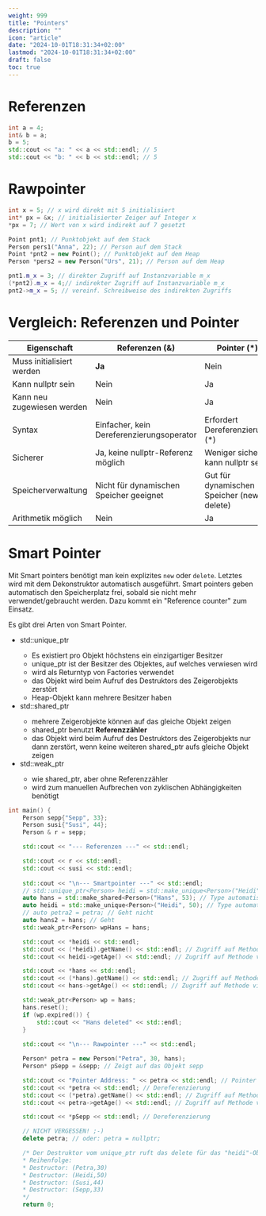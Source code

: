 ```yaml
---
weight: 999
title: "Pointers"
description: ""
icon: "article"
date: "2024-10-01T18:31:34+02:00"
lastmod: "2024-10-01T18:31:34+02:00"
draft: false
toc: true
---
```


# Referenzen

```cpp
int a = 4;
int& b = a;
b = 5;
std::cout << "a: " << a << std::endl; // 5
std::cout << "b: " << b << std::endl; // 5
```


# Rawpointer

```cpp
int x = 5; // x wird direkt mit 5 initialisiert
int* px = &x; // initialisierter Zeiger auf Integer x 
*px = 7; // Wert von x wird indirekt auf 7 gesetzt

Point pnt1; // Punktobjekt auf dem Stack
Person pers1("Anna", 22); // Person auf dem Stack
Point *pnt2 = new Point(); // Punktobjekt auf dem Heap 
Person *pers2 = new Person("Urs", 21); // Person auf dem Heap

pnt1.m_x = 3; // direkter Zugriff auf Instanzvariable m_x
(*pnt2).m_x = 4;// indirekter Zugriff auf Instanzvariable m_x 
pnt2->m_x = 5; // vereinf. Schreibweise des indirekten Zugriffs
```

# Vergleich: Referenzen und Pointer

| Eigenschaft                | Referenzen (&)                            | Pointer (\*)                               |
| -------------------------- |-------------------------------------------|--------------------------------------------|
| Muss initialisiert werden  | **Ja**                                    | Nein                                       |
| Kann nullptr sein          | Nein                                      | Ja                                         |
| Kann neu zugewiesen werden | Nein                                      | Ja                                         |
| Syntax                     | Einfacher, kein Dereferenzierungsoperator | Erfordert Dereferenzierung (\*)            |
| Sicherer                   | Ja, keine nullptr\-Referenz möglich       | Weniger sicher, kann nullptr sein          |
| Speicherverwaltung         | Nicht für dynamischen Speicher geeignet   | Gut für dynamischen Speicher (new, delete) |
| Arithmetik möglich         | Nein                                      | Ja                                         |


# Smart Pointer

Mit Smart pointers benötigt man kein explizites `new` oder `delete`. Letztes wird mit dem Dekonstruktor automatisch ausgeführt.
Smart pointers geben automatisch den Speicherplatz frei, sobald sie nicht mehr verwendet/gebraucht werden. Dazu kommt ein "Reference counter" zum Einsatz.

Es gibt drei Arten von Smart Pointer.
- std::unique_ptr<T>
  - Es existiert pro Objekt höchstens ein einzigartiger Besitzer
  - unique_ptr ist der Besitzer des Objektes, auf welches verwiesen wird
  - wird als Returntyp von Factories verwendet
  - das Objekt wird beim Aufruf des Destruktors des Zeigerobjekts zerstört
  - Heap-Objekt kann mehrere Besitzer haben
- std::shared_ptr<T>
  - mehrere Zeigerobjekte können auf das gleiche Objekt zeigen
  - shared_ptr benutzt **Referenzzähler**
  - das Objekt wird beim Aufruf des Destruktors des Zeigerobjekts nur dann zerstört, wenn keine weiteren shared_ptr aufs gleiche Objekt zeigen
- std::weak_ptr<T>
  - wie shared_ptr, aber ohne Referenzzähler
  - wird zum manuellen Aufbrechen von zyklischen Abhängigkeiten benötigt



```cpp
int main() {
    Person sepp{"Sepp", 33};
    Person susi{"Susi", 44};
    Person & r = sepp;

    std::cout << "--- Referenzen ---" << std::endl;

    std::cout << r << std::endl;
    std::cout << susi << std::endl;
    
    std::cout << "\n--- Smartpointer ---" << std::endl;
    // std::unique_ptr<Person> heidi = std::make_unique<Person>("Heidi", 50); // Type manuell festlegen
    auto hans = std::make_shared<Person>("Hans", 53); // Type automatisch festlegen
    auto heidi = std::make_unique<Person>("Heidi", 50); // Type automatisch festlegen
    // auto petra2 = petra; // Geht nicht
    auto hans2 = hans; // Geht
    std::weak_ptr<Person> wpHans = hans;

    std::cout << *heidi << std::endl;
    std::cout << (*heidi).getName() << std::endl; // Zugriff auf Methode via Dereferenzierung
    std::cout << heidi->getAge() << std::endl; // Zugriff auf Methode via Pfeil

    std::cout << *hans << std::endl;
    std::cout << (*hans).getName() << std::endl; // Zugriff auf Methode via Dereferenzierung
    std::cout << hans->getAge() << std::endl; // Zugriff auf Methode via Pfeil

    std::weak_ptr<Person> wp = hans;
    hans.reset();
    if (wp.expired()) {
        std::cout << "Hans deleted" << std::endl;
    }
    
    std::cout << "\n--- Rawpointer ---" << std::endl;

    Person* petra = new Person("Petra", 30, hans);
    Person* pSepp = &sepp; // Zeigt auf das Objekt sepp

    std::cout << "Pointer Address: " << petra << std::endl; // Pointer adresse
    std::cout << *petra << std::endl; // Dereferenzierung
    std::cout << (*petra).getName() << std::endl; // Zugriff auf Methode via Dereferenzierung
    std::cout << petra->getAge() << std::endl; // Zugriff auf Methode via Pfeil

    std::cout << *pSepp << std::endl; // Dereferenzierung

    // NICHT VERGESSEN! ;-)
    delete petra; // oder: petra = nullptr;

    /* Der Destruktor vom unique_ptr ruft das delete für das "heidi"-Objekt auf.
    * Reihenfolge:
    * Destructor: (Petra,30)
    * Destructor: (Heidi,50)
    * Destructor: (Susi,44)
    * Destructor: (Sepp,33)
    */
    return 0;
```
